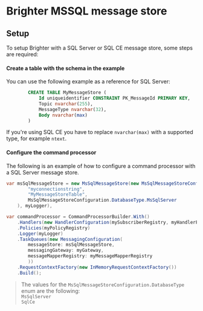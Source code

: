 # Brighter MSSQL message store

## Setup

To setup Brighter with a SQL Server or SQL CE message store, some steps are required:

#### Create a table with the schema in the example

You can use the following example as a reference for SQL Server:

```sql
        CREATE TABLE MyMessageStore (
            Id uniqueidentifier CONSTRAINT PK_MessageId PRIMARY KEY,
            Topic nvarchar(255),
            MessageType nvarchar(32),
            Body nvarchar(max)
        )
```
If you're using SQL CE you have to replace `nvarchar(max)` with a supported type, for example `ntext`.

#### Configure the command processor

The following is an example of how to configure a command processor with a SQL Server message store.

```csharp
var msSqlMessageStore = new MsSqlMessageStore(new MsSqlMessageStoreConfiguration(
        "myconnectionstring", 
        "MyMessageStoreTable", 
        MsSqlMessageStoreConfiguration.DatabaseType.MsSqlServer
    ), myLogger),

var commandProcessor = CommandProcessorBuilder.With()
    .Handlers(new HandlerConfiguration(mySubscriberRegistry, myHandlerFactory))
    .Policies(myPolicyRegistry)
    .Logger(myLogger)
    .TaskQueues(new MessagingConfiguration(
        messageStore: msSqlMessageStore,
        messagingGateway: myGateway,
        messageMapperRegistry: myMessageMapperRegistry
        ))
    .RequestContextFactory(new InMemoryRequestContextFactory())
    .Build();
```

> The values for the `MsSqlMessageStoreConfiguration.DatabaseType` enum are the following:  
> `MsSqlServer`  
> `SqlCe`
